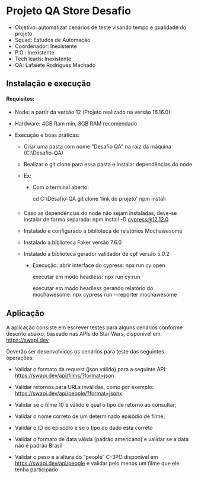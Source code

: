 # Projeto QA Store Desafio

- Objetivo: automatizar cenários de teste visando tempo e qualidade do projeto
- Squad: Estudos de Automação
- Coordenador: Inexistente
- P.O.: Inexistente
- Tech leads: Inexistente
- QA: Lafaiete Rodrigues Machado

## Instalação e execução

#### Requisitos:
  - Node: a partir da versão 12 (Projeto realizado na versão 16.16.0)
  - Hardware: 4GB Ram min, 8GB RAM recomendado

  - Execução e boas práticas:
    - Criar uma pasta com nome "Desafio QA" na raiz da máquina (C:\Desafio-QA)
    - Realizar o git clone para essa pasta e instalar dependências do node
    - Ex:
      - Com o terminal aberto:

        cd C:\Desafio-QA
        git clone 'link do projeto'
        npm install
        ###

    - Caso as dependências do node não sejam instaladas, deve-se instalar de forma separada:
      npm install -D cypress@12.12.0

    - Instalado e configurado a biblioteca de relatórios Mochawesome 

    - Instalado a biblioteca Faker versão 7.6.0

    - Instalado a biblioteca gerador validador de cpf versão 5.0.2

      - Execução:
        abrir interface do cypress: npx run cy:open

        executar em modo headless: npx run cy:run
        
        executar em modo headless gerando relatório do mochawesome: npx cypress run --reporter mochawesome

## Aplicação

A aplicação consiste em escrever testes para alguns cenários conforme descrito abaixo, baseado nas APIs do Star Wars, disponível em: https://swapi.dev

Deverão ser desenvolvidos os cenários para teste das seguintes operações:
  - Validar o formato da request (json válido) para a seguinte API: https://swapi.dev/api/films/?format=json

  - Validar retornos para URLs inválidas, como por exemplo: https://swapi.dev/api/people/?format=jsonx

  - Validar se o filme 10 é válido e qual o tipo de retorno ao consultar;

  - Validar o nome correto de um determinado episódio de filme;

  - Validar o ID do episódio e se o tipo do dado está correto

  - Validar o formato de data válida (padrão americano) e validar se a data não é
padrão Brasil

  - Validar o peso e a altura do “people” C-3PO disponível em https://swapi.dev/api/people e validar pelo menos um filme que ele tenha participado